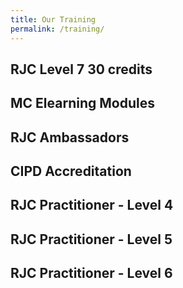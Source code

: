 ```yaml
---
title: Our Training
permalink: /training/
---
```


## RJC Level 7 30 credits

## MC Elearning Modules

## RJC Ambassadors

## CIPD Accreditation

## RJC Practitioner - Level 4

## RJC Practitioner - Level 5

## RJC Practitioner -  Level 6
